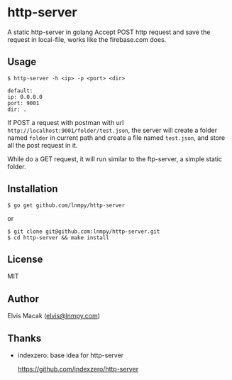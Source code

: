 # http-server

A static http-server in golang
Accept POST http request and save the request in local-file, works like the firebase.com does.

## Usage

```
$ http-server -h <ip> -p <port> <dir>

default:
ip: 0.0.0.0
port: 9001
dir: .
```

If POST a request with postman with url `http://localhost:9001/folder/test.json`, the server will create a folder named `folder` in current path and create a file named `test.json`, and store all the post request in it.

While do a GET request, it will run similar to the ftp-server, a simple static folder.

## Installation

```
$ go get github.com/lnmpy/http-server
```

or

```
$ git clone git@github.com:lnmpy/http-server.git
$ cd http-server && make install
```

## License

MIT

## Author

Elvis Macak (elvis@lnmpy.com)

## Thanks

* indexzero: base idea for http-server

    https://github.com/indexzero/http-server
